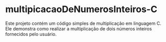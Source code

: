 # multipicacaoDeNumerosInteiros-C
Este projeto contém um código simples de multiplicação em linguagem C. Ele demonstra como realizar a multiplicação de dois números inteiros fornecidos pelo usuário.

